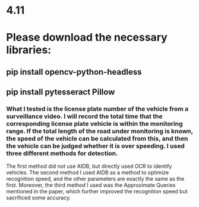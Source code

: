 # 4.11
# **Please download the necessary libraries:**

## pip install opencv-python-headless 
  
## pip install pytesseract Pillow

### What I tested is the license plate number of the vehicle from a surveillance video. I will record the total time that the corresponding license plate vehicle is within the monitoring range. If the total length of the road under monitoring is known, the speed of the vehicle can be calculated from this, and then the vehicle can be judged whether it is over speeding. I used three different methods for detection. 
The first method did not use AIDB, but directly used OCR to identify vehicles. The second method I used AIDB as a method to optimize recognition speed, and the other parameters are exactly the same as the first. Moreover, the third method I used was the Approximate Queries mentioned in the paper, which further improved the recognition speed but sacrificed some accuracy.
